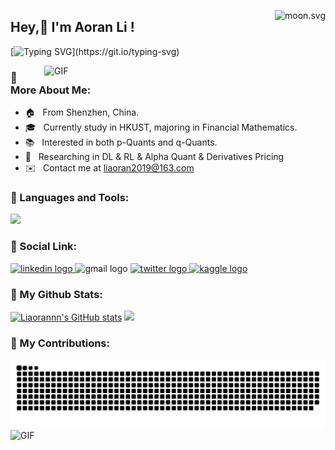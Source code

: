 <a href="https://moon-svg.minung.dev"><img src="https://moon-svg.minung.dev/moon.svg?size=100&theme=basic&rotate=0" alt="moon.svg" align="right"></a>
## Hey,👋  I'm Aoran Li ! 

[![Typing SVG](https://readme-typing-svg.demolab.com?font=Fira+Code&weight=700&size=25&duration=5100&pause=1020&color=03F7CC&center=true&vCenter=true&random=false&width=1000&lines=Welcome+to+my+Github!)](https://git.io/typing-svg)

<img align="right" alt="GIF" src="https://user-images.githubusercontent.com/74038190/212750672-2f3f2b50-c84f-4ed8-a60a-849ae69ff9df.gif" width="450"/>

### **🧐 More About Me:**

- 🏠 &nbsp; From Shenzhen, China.
- 🎓 &nbsp; Currently study in HKUST, majoring in Financial Mathematics.
- 📚 &nbsp; Interested in both p-Quants and q-Quants.
- 📝 &nbsp; Researching in DL & RL & Alpha Quant & Derivatives Pricing
- ✉️ &nbsp; Contact me at [liaoran2019@163.com](mailto:liaoran2019@163.com)

### **🔨 Languages and Tools**:
<p align="left">
  <a href="https://skillicons.dev">
    <img src="https://skillicons.dev/icons?i=py,pytorch,git,mysql,cpp,linux" />
  </a>
</p>

### **📲 Social Link**:
<div align="left">
  <a href="https://www.linkedin.com/in/aoran-li-0b143b24a/" target="_blank">
    <img src="https://img.shields.io/static/v1?message=LinkedIn&logo=linkedin&label=&color=0077B5&logoColor=white&labelColor=&style=for-the-badge" height="30" alt="linkedin logo"  />
  </a>
  <a>
    <img src="https://img.shields.io/static/v1?message=Email&logo=gmail&label=&color=D14836&logoColor=white&labelColor=&style=for-the-badge" height="30" alt="gmail logo"  />
  </a> 
  <a href="" target="_blank">
    <img src="https://img.shields.io/static/v1?message=Twitter&logo=x&label=&color=black&logoColor=white&labelColor=black&style=for-the-badge" height="30" alt="twitter logo"  />
  </a>
  <a href="https://www.kaggle.com/" target="_blank">
    <img src="https://img.shields.io/static/v1?message=Kaggle&logo=kongregate&label=&color=deepskyblue&logoColor=white&labelColor=deepskyblue&style=for-the-badge" height="30" alt="kaggle logo" />
  </a>
</div>

### 🎯 My Github Stats:
 <a href="http://www.github.com/Liaorannn"><img src="https://github-readme-stats.vercel.app/api?username=Liaorannn&show_icons=true&hide=&count_private=true&title_color=14b8a6&text_color=ffffff&icon_color=a855f7&bg_color=1c1917&hide_border=true&show_icons=true" alt="Liaorannn's GitHub stats" /></a>  <a href="http://www.github.com/Liaorannn"><img src="https://github-readme-streak-stats.herokuapp.com/?user=Liaorannn&stroke=ffffff&background=1c1917&ring=14b8a6&fire=14b8a6&currStreakNum=ffffff&currStreakLabel=14b8a6&sideNums=ffffff&sideLabels=ffffff&dates=ffffff&hide_border=true" /></a>

### 🚀 My Contributions:
<img src="https://raw.githubusercontent.com/Liaorannn/Liaorannn/output/snake.svg" alt="Snake animation" />

<img align="central" src="https://user-images.githubusercontent.com/74038190/242390524-0c7eb6ed-663b-4ce4-bfbd-18239a38ba1b.gif" alt="GIF" width="1050">
